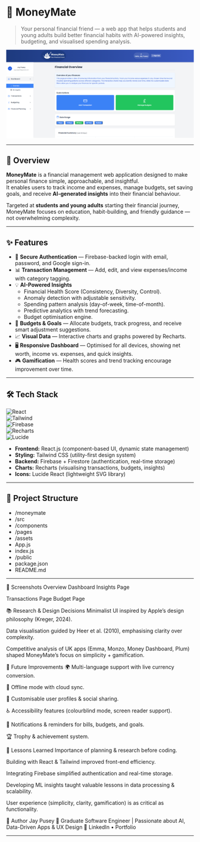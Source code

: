 # 💸 MoneyMate

> Your personal financial friend — a web app that helps students and young adults build better financial habits with AI-powered insights, budgeting, and visualised spending analysis.

![MoneyMate Screenshot](./assets/moneymate-banner.png)

---

## 🚀 Overview

**MoneyMate** is a financial management web application designed to make personal finance simple, approachable, and insightful.  
It enables users to track income and expenses, manage budgets, set saving goals, and receive **AI-generated insights** into their financial behaviour.  

Targeted at **students and young adults** starting their financial journey, MoneyMate focuses on education, habit-building, and friendly guidance — not overwhelming complexity.

---

## ✨ Features

- 🔐 **Secure Authentication** — Firebase-backed login with email, password, and Google sign-in.  
- 📊 **Transaction Management** — Add, edit, and view expenses/income with category tagging.  
- 💡 **AI-Powered Insights**  
  - Financial Health Score (Consistency, Diversity, Control).  
  - Anomaly detection with adjustable sensitivity.  
  - Spending pattern analysis (day-of-week, time-of-month).  
  - Predictive analytics with trend forecasting.  
  - Budget optimisation engine.  
- 🏦 **Budgets & Goals** — Allocate budgets, track progress, and receive smart adjustment suggestions.  
- 📈 **Visual Data** — Interactive charts and graphs powered by Recharts.  
- 🖥 **Responsive Dashboard** — Optimised for all devices, showing net worth, income vs. expenses, and quick insights.  
- 🎮 **Gamification** — Health scores and trend tracking encourage improvement over time.  

---

## 🛠 Tech Stack

![React](https://img.shields.io/badge/Frontend-React.js-blue?logo=react)  
![Tailwind](https://img.shields.io/badge/Styling-TailwindCSS-38b2ac?logo=tailwind-css)  
![Firebase](https://img.shields.io/badge/Backend-Firebase-ffca28?logo=firebase)  
![Recharts](https://img.shields.io/badge/Charts-Recharts-ff6384)  
![Lucide](https://img.shields.io/badge/Icons-Lucide%20React-lightgrey)

- **Frontend:** React.js (component-based UI, dynamic state management)  
- **Styling:** Tailwind CSS (utility-first design system)  
- **Backend:** Firebase + Firestore (authentication, real-time storage)  
- **Charts:** Recharts (visualising transactions, budgets, insights)  
- **Icons:** Lucide React (lightweight SVG library)  

---

## 📂 Project Structure

- /moneymate
- /src
- /components
- /pages
- /assets
- App.js
- index.js
- /public
- package.json
- README.md

---

📸 Screenshots
Overview Dashboard	Insights Page

Transactions Page	Budget Page

📚 Research & Design Decisions
Minimalist UI inspired by Apple’s design philosophy (Kreger, 2024).

Data visualisation guided by Heer et al. (2010), emphasising clarity over complexity.

Competitive analysis of UK apps (Emma, Monzo, Money Dashboard, Plum) shaped MoneyMate’s focus on simplicity + gamification.

🔮 Future Improvements
🌍 Multi-language support with live currency conversion.

📶 Offline mode with cloud sync.

🎨 Customisable user profiles & social sharing.

♿ Accessibility features (colourblind mode, screen reader support).

📱 Notifications & reminders for bills, budgets, and goals.

🏆 Trophy & achievement system.

🧪 Lessons Learned
Importance of planning & research before coding.

Building with React & Tailwind improved front-end efficiency.

Integrating Firebase simplified authentication and real-time storage.

Developing ML insights taught valuable lessons in data processing & scalability.

User experience (simplicity, clarity, gamification) is as critical as functionality.


👤 Author
Jay Pusey
💼 Graduate Software Engineer | Passionate about AI, Data-Driven Apps & UX Design
🔗 LinkedIn • Portfolio

---

